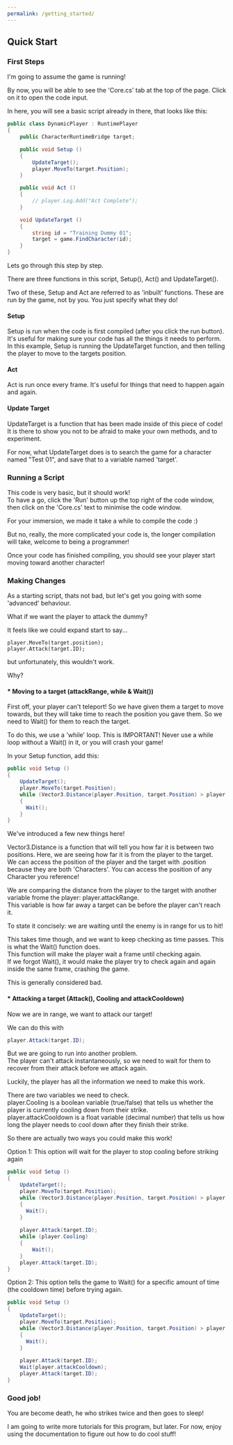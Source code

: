 ```yaml
---
permalink: /getting_started/
---
```


Quick Start
----------------

### First Steps

I'm going to assume the game is running! 

By now, you will be able to see the 'Core.cs' tab at the top of the page. Click on it to open the code input. 

In here, you will see a basic script already in there, that looks like this: 

```cs
public class DynamicPlayer : RuntimePlayer
{
	public CharacterRuntimeBridge target;

	public void Setup () 
	{
		UpdateTarget();
		player.MoveTo(target.Position);
	}

	public void Act () 
	{
		// player.Log.Add("Act Complete");
	}

	void UpdateTarget () 
	{
		string id = "Training Dummy 01";
		target = game.FindCharacter(id);
	}
}
```

Lets go through this step by step. 

There are three functions in this script, Setup(), Act() and UpdateTarget(). 

Two of these, Setup and Act are referred to as 'inbuilt' functions. These are run by the game, not by you. You just specify what they do! 

#### Setup

Setup is run when the code is first compiled (after you click the run button). It's useful for making sure your code has all the things it needs to perform.  
In this example, Setup is running the UpdateTarget function, and then telling the player to move to the targets position. 

#### Act

Act is run once every frame. It's useful for things that need to happen again and again. 

#### Update Target

UpdateTarget is a function that has been made inside of this piece of code! It is there to show you not to be afraid to make your own methods, and to experiment. 

For now, what UpdateTarget does is to search the game for a character named "Test 01", and save that to a variable named 'target'. 

### Running a Script

This code is very basic, but it should work!  
To have a go, click the 'Run' button up the top right of the code window, then click on the 'Core.cs' text to minimise the code window. 

For your immersion, we made it take a while to compile the code :) 

But no, really, the more complicated your code is, the longer compilation will take, welcome to being a programmer! 

Once your code has finished compiling, you should see your player start moving toward another character! 

### Making Changes

As a starting script, thats not bad, but let's get you going with some 'advanced' behaviour. 

What if we want the player to attack the dummy? 

It feels like we could expand start to say...

```
player.MoveTo(target.position);
player.Attack(target.ID);
```

but unfortunately, this wouldn't work. 

Why? 

#### * Moving to a target (attackRange, while & Wait())

First off, your player can't teleport! So we have given them a target to move towards, but they will take time to reach the position you gave them. 
So we need to Wait() for them to reach the target. 

To do this, we use a 'while' loop. This is IMPORTANT! Never use a while loop without a Wait() in it, or you will crash your game! 

In your Setup function, add this: 
```cs
public void Setup () 
{
    UpdateTarget();
    player.MoveTo(target.Position);
    while (Vector3.Distance(player.Position, target.Position) > player.attackRange)
    {
      Wait();
    }
}
```

We've introduced a few new things here! 

Vector3.Distance is a function that will tell you how far it is between two positions. Here, we are seeing how far it is from the player to the target.  
We can access the position of the player and the target with .position because they are both 'Characters'. You can access the position of any Character you reference!

We are comparing the distance from the player to the target with another variable frome the player: player.attackRange.  
This variable is how far away a target can be before the player can't reach it.  

To state it concisely: we are waiting until the enemy is in range for us to hit! 

This takes time though, and we want to keep checking as time passes. This is what the Wait() function does.  
This function will make the player wait a frame until checking again.  
If we forgot Wait(), it would make the player try to check again and again inside the same frame, crashing the game. 

This is generally considered bad. 

#### * Attacking a target (Attack(), Cooling and attackCooldown)

Now we are in range, we want to attack our target! 

We can do this with 
```cs
player.Attack(target.ID);
```

But we are going to run into another problem.  
The player can't attack instantaneously, so we need to wait for them to recover from their attack before we attack again. 

Luckily, the player has all the information we need to make this work. 

There are two variables we need to check.  
player.Cooling is a boolean variable (true/false) that tells us whether the player is currently cooling down from their strike.  
player.attackCooldown is a float variable (decimal number) that tells us how long the player needs to cool down after they finish their strike. 

So there are actually two ways you could make this work! 

Option 1: This option will wait for the player to stop cooling before striking again

```cs
public void Setup () 
{
    UpdateTarget();
    player.MoveTo(target.Position);
    while (Vector3.Distance(player.Position, target.Position) > player.attackRange)
    {
      Wait();
    }
    
    player.Attack(target.ID);
    while (player.Cooling)
    {
    	Wait();
    }
    player.Attack(target.ID);
}
```

Option 2: This option tells the game to Wait() for a specific amount of time (the cooldown time) before trying again. 
```cs
public void Setup () 
{
    UpdateTarget();
    player.MoveTo(target.Position);
    while (Vector3.Distance(player.Position, target.Position) > player.attackRange)
    {
      Wait();
    }
    
    player.Attack(target.ID);
    Wait(player.attackCooldown);
    player.Attack(target.ID);
}
```

### Good job! 

You are become death, he who strikes twice and then goes to sleep! 

I am going to write more tutorials for this program, but later. For now, enjoy using the documentation to figure out how to do cool stuff!
